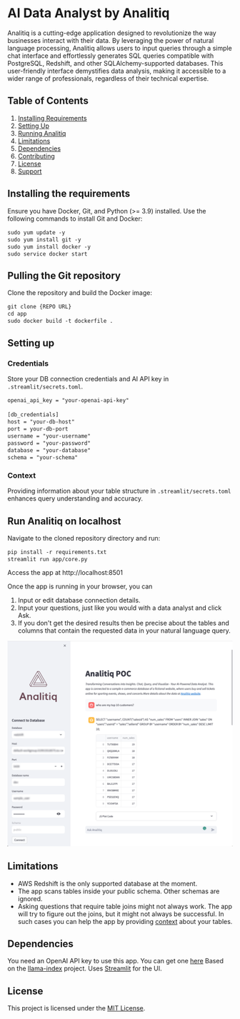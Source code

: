 # AI Data Analyst by Analitiq
Analitiq is a cutting-edge application designed to revolutionize the way businesses interact with their data. By leveraging the power of natural language processing, Analitiq allows users to input queries through a simple chat interface and effortlessly generates SQL queries compatible with PostgreSQL, Redshift, and other SQLAlchemy-supported databases. This user-friendly interface demystifies data analysis, making it accessible to a wider range of professionals, regardless of their technical expertise.

## Table of Contents
1. [Installing Requirements](#installing-requirements)
2. [Setting Up](#setting-up)
3. [Running Analitiq](#running-analitiq)
4. [Limitations](#limitations)
5. [Dependencies](#dependencies)
6. [Contributing](#contributing)
7. [License](#license)
8. [Support](#support)

## Installing the requirements
Ensure you have Docker, Git, and Python (>= 3.9) installed. Use the following commands to install Git and Docker:
```
sudo yum update -y
sudo yum install git -y
sudo yum install docker -y
sudo service docker start
```

## Pulling the Git repository
Clone the repository and build the Docker image:
```
git clone {REPO URL}
cd app
sudo docker build -t dockerfile .
```

## Setting up
### Credentials
Store your DB connection credentials and AI API key in `.streamlit/secrets.toml`.
```
openai_api_key = "your-openai-api-key"

[db_credentials]
host = "your-db-host"
port = your-db-port
username = "your-username"
password = "your-password"
database = "your-database"
schema = "your-schema"
```

### Context
Providing information about your table structure in `.streamlit/secrets.toml` enhances query understanding and accuracy.

## Run Analitiq on localhost
Navigate to the cloned repository directory and run:
```
pip install -r requirements.txt
streamlit run app/core.py
```

Access the app at http://localhost:8501

Once the app is running in your browser, you can
1. Input or edit database connection details.
2. Input your questions, just like you would with a data analyst and click Ask.
3. If you don't get the desired results then be precise about the tables and columns that contain the requested data in your natural language query.


![](docs/img/app_image.png)

## Limitations
- AWS Redshift is the only supported database at the moment.
- The app scans tables inside your public schema. Other schemas are ignored.
- Asking questions that require table joins might not always work. The app will try to figure out the joins, but it might not always be successful. In such cases you can help the app by providing [context](#contet) about your tables.

## Dependencies
You need an OpenAI API key to use this app. You can get one [here](https://platform.openai.com/)
Based on the [llama-index](https://github.com/jerryjliu/llama_index) project.
Uses [Streamlit](https://streamlit.io/) for the UI.

## License
This project is licensed under the [MIT License](https://opensource.org/licenses/MIT).